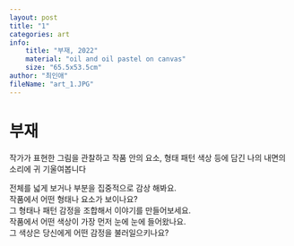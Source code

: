 ```yaml
---
layout: post
title: "1"
categories: art
info:
    title: "부재, 2022"
    material: "oil and oil pastel on canvas"
    size: "65.5x53.5cm"
author: "최인애"
fileName: "art_1.JPG"
---
```


# 부재

작가가 표현한 그림을 관찰하고 작품 안의 요소, 형태 패턴 색상 등에 담긴 나의 내면의 소리에 귀 기울여봅니다

전체를 넓게 보거나 부분을 집중적으로 감상 해봐요. <br>
작품에서 어떤 형태나 요소가 보이나요? <br>
그 형태나 패턴 감정을 조합해서 이야기를 만들어보세요. <br>
작품에서 어떤 색상이 가장 먼저 눈에 눈에 들어왔나요. <br>
그 색상은 당신에게 어떤 감정을 불러일으키나요? <br>
